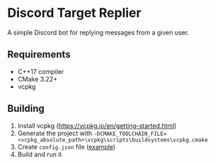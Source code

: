 # Discord Target Replier

A simple Discord bot for replying messages from a given user.

## Requirements

* C++17 compiler
* CMake 3.22+
* vcpkg

## Building

1. Install vcpkg (https://vcpkg.io/en/getting-started.html)
2. Generate the project with
`-DCMAKE_TOOLCHAIN_FILE=<vcpkg_absolute_path>\vcpkg\scripts\buildsystems\vcpkg.cmake`
3. Create `config.json` file ([example](config.example.json))
4. Build and run it